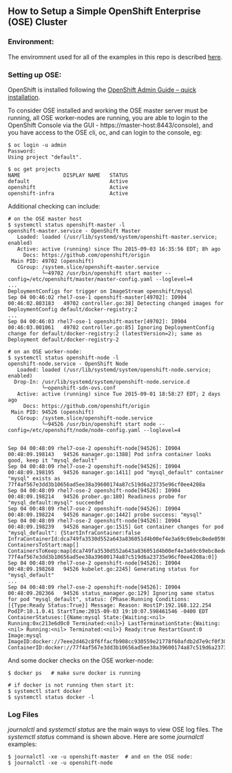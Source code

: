 ## How to Setup a Simple OpenShift Enterprise (OSE) Cluster

### Environment:
The enviromnent used for all of the examples in this repo is described [here](../ENV.md).

### Setting up OSE:
OpenShift is installed following the [OpenShift Admin Guide – quick installation](https://docs.openshift.com/enterprise/3.0/admin_guide/install/quick_install.html).

To consider OSE installed and working the OSE master server must be running, all OSE worker-nodes are running, you are able to login to the OpenShift Console via the GUI - https://master-host:8443/console), and you have access to the OSE cli, oc, and can login to the console, eg:

```
$ oc login -u admin
Password:
Using project "default".

$ oc get projects
NAME              DISPLAY NAME   STATUS
default                          Active
openshift                        Active
openshift-infra                  Active
```

Additional checking can include:

```
# on the OSE master host
$ systemctl status openshift-master -l
openshift-master.service - OpenShift Master
   Loaded: loaded (/usr/lib/systemd/system/openshift-master.service; enabled)
   Active: active (running) since Thu 2015-09-03 16:35:56 EDT; 8h ago
     Docs: https://github.com/openshift/origin
 Main PID: 49702 (openshift)
   CGroup: /system.slice/openshift-master.service
           └─49702 /usr/bin/openshift start master --config=/etc/openshift/master/master-config.yaml --loglevel=4
...
DeploymentConfigs for trigger on ImageStream openshift/mysql
Sep 04 00:46:02 rhel7-ose-1 openshift-master[49702]: I0904 00:46:02.803183   49702 controller.go:38] Detecting changed images for DeploymentConfig default/docker-registry:2
...
Sep 04 00:46:03 rhel7-ose-1 openshift-master[49702]: I0904 00:46:03.001061   49702 controller.go:85] Ignoring DeploymentConfig change for default/docker-registry:2 (latestVersion=2); same as Deployment default/docker-registry-2
```

```
# on an OSE worker-node:
$ systemctl status openshift-node -l
openshift-node.service - OpenShift Node
   Loaded: loaded (/usr/lib/systemd/system/openshift-node.service; enabled)
  Drop-In: /usr/lib/systemd/system/openshift-node.service.d
           └─openshift-sdn-ovs.conf
   Active: active (running) since Tue 2015-09-01 18:58:27 EDT; 2 days ago
     Docs: https://github.com/openshift/origin
 Main PID: 94526 (openshift)
   CGroup: /system.slice/openshift-node.service
           └─94526 /usr/bin/openshift start node --config=/etc/openshift/node/node-config.yaml --loglevel=4


Sep 04 00:48:09 rhel7-ose-2 openshift-node[94526]: I0904 00:48:09.198143   94526 manager.go:1388] Pod infra container looks good, keep it "mysql_default"
Sep 04 00:48:09 rhel7-ose-2 openshift-node[94526]: I0904 00:48:09.198195   94526 manager.go:1411] pod "mysql_default" container "mysql" exists as 77f4af567e3dd3b10656ad5ee38a39600174a87c519d6a23735e96cf0ee4208a
Sep 04 00:48:09 rhel7-ose-2 openshift-node[94526]: I0904 00:48:09.198214   94526 prober.go:180] Readiness probe for "mysql_default:mysql" succeeded
Sep 04 00:48:09 rhel7-ose-2 openshift-node[94526]: I0904 00:48:09.198224   94526 manager.go:1442] probe success: "mysql"
Sep 04 00:48:09 rhel7-ose-2 openshift-node[94526]: I0904 00:48:09.198239   94526 manager.go:1515] Got container changes for pod "mysql_default": {StartInfraContainer:false InfraContainerId:dca749fa3530d552a643a836051d4b00ef4e3a69c69ebc8ede059848b3b27569 ContainersToStart:map[] ContainersToKeep:map[dca749fa3530d552a643a836051d4b00ef4e3a69c69ebc8ede059848b3b27569:-1 77f4af567e3dd3b10656ad5ee38a39600174a87c519d6a23735e96cf0ee4208a:0]}
Sep 04 00:48:09 rhel7-ose-2 openshift-node[94526]: I0904 00:48:09.198268   94526 kubelet.go:2245] Generating status for "mysql_default"
...
Sep 04 00:48:09 rhel7-ose-2 openshift-node[94526]: I0904 00:48:09.202366   94526 status_manager.go:129] Ignoring same status for pod "mysql_default", status: {Phase:Running Conditions:[{Type:Ready Status:True}] Message: Reason: HostIP:192.168.122.254 PodIP:10.1.0.41 StartTime:2015-09-03 19:10:07.598461546 -0400 EDT ContainerStatuses:[{Name:mysql State:{Waiting:<nil> Running:0xc213e6d0c0 Terminated:<nil>} LastTerminationState:{Waiting:<nil> Running:<nil> Terminated:<nil>} Ready:true RestartCount:0 Image:mysql ImageID:docker://7eee2d462c8f6ffacfb908cc930559e21778f60afdb2d7e9cf0f3025274d7ea8 ContainerID:docker://77f4af567e3dd3b10656ad5ee38a39600174a87c519d6a23735e96cf0ee4208a}]}
```

And some docker checks on the OSE worker-node:

```
$ docker ps   # make sure docker is running

# if docker is not running then start it:
$ systemctl start docker
$ systemctl status docker -l
```

### Log Files
*journalctl* and *systemctl status* are the main ways to view OSE log files. The *systemctl status* command is shown above. Here are some *journalctl* examples:

```
$ journalctl -xe -u openshift-master  # and on the OSE node:
$ journalctl -xe -u openshift-node
```
